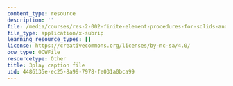 ```yaml
---
content_type: resource
description: ''
file: /media/courses/res-2-002-finite-element-procedures-for-solids-and-structures-spring-2010/4486135eec258a997978fe031a0bca99_GyeJwReGKWg.srt
file_type: application/x-subrip
learning_resource_types: []
license: https://creativecommons.org/licenses/by-nc-sa/4.0/
ocw_type: OCWFile
resourcetype: Other
title: 3play caption file
uid: 4486135e-ec25-8a99-7978-fe031a0bca99
---
```

